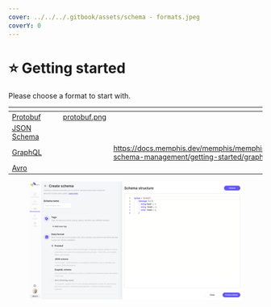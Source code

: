 ```yaml
---
cover: ../../../.gitbook/assets/schema - formats.jpeg
coverY: 0
---
```


# ⭐ Getting started

Please choose a format to start with.

<table data-card-size="large" data-view="cards"><thead><tr><th></th><th data-hidden></th><th data-hidden></th><th data-hidden data-type="files"></th><th data-hidden data-card-target data-type="content-ref"></th></tr></thead><tbody><tr><td><a href="protobuf.md">Protobuf</a></td><td></td><td></td><td><a href="../../../.gitbook/assets/protobuf.png">protobuf.png</a></td><td></td></tr><tr><td><a href="json-schema.md">JSON Schema</a></td><td></td><td></td><td></td><td></td></tr><tr><td><a href="broken-reference">GraphQL</a></td><td></td><td></td><td></td><td><a href="https://docs.memphis.dev/memphis/memphis/schemaverse-schema-management/getting-started/graphql">https://docs.memphis.dev/memphis/memphis/schemaverse-schema-management/getting-started/graphql</a></td></tr><tr><td><a href="avro.md">Avro</a></td><td></td><td></td><td></td><td></td></tr></tbody></table>

<figure><img src="../../../.gitbook/assets/Screen Shot 2023-01-23 at 22.27.23.png" alt=""><figcaption></figcaption></figure>
